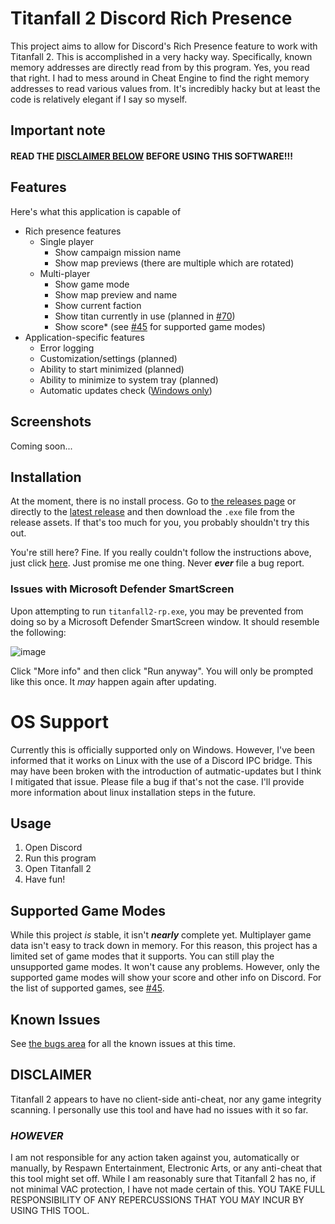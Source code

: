 ﻿# Titanfall 2 Discord Rich Presence

This project aims to allow for Discord's Rich Presence feature to work with Titanfall 2. This is accomplished in a very hacky way. Specifically, known memory addresses are directly read from by this program. Yes, you read that right. I had to mess around in Cheat Engine to find the right memory addresses to read various values from. It's incredibly hacky but at least the code is relatively elegant if I say so myself.

## Important note
#### READ THE [DISCLAIMER BELOW](#disclaimer) BEFORE USING THIS SOFTWARE!!!

## Features
Here's what this application is capable of
- Rich presence features
  - Single player
    - Show campaign mission name
    - Show map previews (there are multiple which are rotated)
  - Multi-player
    - Show game mode
    - Show map preview and name
    - Show current faction
    - Show titan currently in use (planned in [#70](https://github.com/IncPlusPlus/titanfall2-rp/pull/70))
    - Show score* (see [#45](https://github.com/IncPlusPlus/titanfall2-rp/issues/45) for supported game modes)
- Application-specific features
  - Error logging
  - Customization/settings (planned)
  - Ability to start minimized (planned)
  - Ability to minimize to system tray (planned)
  - Automatic updates check ([Windows only](https://github.com/IncPlusPlus/titanfall2-rp/pull/108#issuecomment-921284407)) 

## Screenshots

Coming soon...


## Installation
At the moment, there is no install process. Go to [the releases page](https://github.com/IncPlusPlus/titanfall2-rp/releases) or directly to the [latest release](https://github.com/IncPlusPlus/titanfall2-rp/releases/latest) and then download the `.exe` file from the release assets. If that's too much for you, you probably shouldn't try this out.

You're still here? Fine. If you really couldn't follow the instructions above, just click [here](https://github.com/IncPlusPlus/titanfall2-rp/releases/latest/download/titanfall2-rp.exe). Just promise me one thing. Never _**ever**_ file a bug report.

### Issues with Microsoft Defender SmartScreen
Upon attempting to run `titanfall2-rp.exe`, you may be prevented from doing so by a Microsoft Defender SmartScreen window. It should resemble the following:

![image](https://user-images.githubusercontent.com/6992149/133367975-0bc82639-360d-44d0-b916-068c04a06a17.png)

Click "More info" and then click "Run anyway". You will only be prompted like this once. It _may_ happen again after updating.

# OS Support
Currently this is officially supported only on Windows. However, I've been informed that it works on Linux with the use of a Discord IPC bridge. This may have been broken with the introduction of autmatic-updates but I think I mitigated that issue. Please file a bug if that's not the case. I'll provide more information about linux installation steps in the future.

## Usage
1. Open Discord
2. Run this program
3. Open Titanfall 2
4. Have fun!

## Supported Game Modes
While this project _is_ stable, it isn't **_nearly_** complete yet. Multiplayer game data isn't easy to track down in memory. For this reason, this project has a limited set of game modes that it supports. You can still play the unsupported game modes. It won't cause any problems. However, only the supported game modes will show your score and other info on Discord. For the list of supported games, see [#45](https://github.com/IncPlusPlus/titanfall2-rp/issues/45).

## Known Issues
See [the bugs area](https://github.com/IncPlusPlus/titanfall2-rp/issues?q=is%3Aopen+is%3Aissue+label%3Abug) for all the known issues at this time.

## DISCLAIMER

Titanfall 2 appears to have no client-side anti-cheat, nor any game integrity scanning. I personally use this tool and have had no issues with it so far.

### **_HOWEVER_**

I am not responsible for any action taken against you, automatically or manually, by Respawn Entertainment, Electronic Arts, or any anti-cheat that this tool might set off. While I am reasonably sure that Titanfall 2 has no, if not minimal VAC protection, I have not made certain of this. YOU TAKE FULL RESPONSIBILITY OF ANY REPERCUSSIONS THAT YOU MAY INCUR BY USING THIS TOOL.
